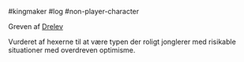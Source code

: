 #kingmaker #log #non-player-character

Greven af [Drelev](Drelev.md)
Vurderet af hexerne til at være typen der roligt jonglerer med risikable situationer med overdreven optimisme.
